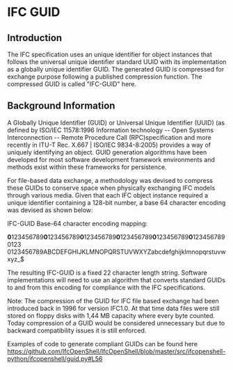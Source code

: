 # IFC GUID
## Introduction
The IFC specification uses an unique identifier for object instances that follows the universal unique identifier standard UUID with its implementation as a globally unique identifier GUID. The generated GUID is compressed for exchange purpose following a published compression function. The compressed GUID is called "IFC-GUID" here.

## Background Information
A Globally Unique Identifier (GUID) or Universal Unique Identifier (UUID) (as defined by ISO/IEC 11578:1996 Information technology -- Open Systems Interconnection -- Remote Procedure Call (RPC)specification and more recently in ITU-T Rec. X.667 | ISO/IEC 9834-8:2005) provides a way of uniquely identifying an object. GUID generation algorithms have been developed for most software development framework environments and methods exist within these frameworks for persistence.

For file-based data exchange, a methodology was devised to compress these GUIDs to conserve space when physically exchanging IFC models through various media. Given that each IFC object instance required a unique identifier containing a 128-bit number, a base 64 character encoding was devised as shown below:

IFC-GUID Base-64 character encoding mapping: 

**0**123456789**0**123456789**0**123456789**0**123456789**0**123456789**0**1234567890123
0123456789ABCDEFGHIJKLMNOPQRSTUVWXYZabcdefghijklmnopqrstuvwxyz_$

The resulting IFC-GUID is a fixed 22 character length string. Software implementations will need to use an algorithm that converts standard GUIDs to and from this encoding for compliance with the IFC specifications.

Note: The compression of the GUID for IFC file based exchange had been introduced back in 1996 for version IFC1.0. At that time data files were still stored on floppy disks with 1,44 MB capacity where every byte counted. Today compression of a GUID would be considered unnecessary but due to backward compatibility issues it is still enforced.

Examples of code to generate compliant GUIDs can be found here https://github.com/IfcOpenShell/IfcOpenShell/blob/master/src/ifcopenshell-python/ifcopenshell/guid.py#L56
 
